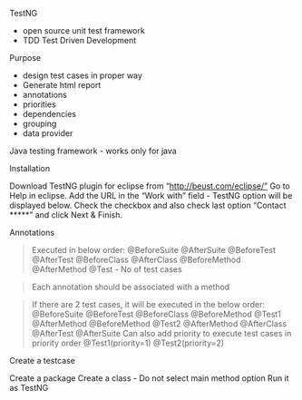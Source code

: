TestNG
- open source unit test framework
- TDD Test Driven Development

Purpose
- design test cases in proper way
- Generate html report
- annotations
- priorities
- dependencies
- grouping
- data provider

Java testing framework - works only for java

Installation

Download TestNG plugin for eclipse from “http://beust.com/eclipse/”
Go to Help in eclipse.
Add the URL in the “Work with” field - TestNG option will be displayed below.
Check the checkbox and also check last option “Contact *****” and click Next & Finish.

Annotations

> Executed in below order:
@BeforeSuite @AfterSuite
@BeforeTest @AfterTest
@BeforeClass @AfterClass
@BeforeMethod @AfterMethod
@Test - No of test cases

> Each annotation should be associated with a method

> If there are 2 test cases, it will be executed in the below order:
@BeforeSuite
@BeforeTest
@BeforeClass
@BeforeMethod @Test1 @AfterMethod
@BeforeMethod @Test2 @AfterMethod
@AfterClass
@AfterTest
@AfterSuite
> Can also add priority to execute test cases in priority order
@Test1(priority=1)
@Test2(priority=2)

Create a testcase

Create a package
Create a class - Do not select main method option
Run it as TestNG
